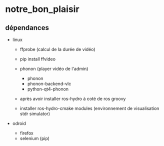 notre_bon_plaisir
=================

## dépendances
* linux
  * ffprobe (calcul de la durée de vidéo)
  * pip install ffvideo
  * phonon (player vidéo de l'admin)
    * phonon
    * phonon-backend-vlc
    * python-qt4-phonon
    

  * après avoir installer ros-hydro à coté de ros groovy
  * installer ros-hydro-cmake modules (environnement de visualisation stdr simulator)
  

* odroid
  * firefox
  * selenium (pip)
